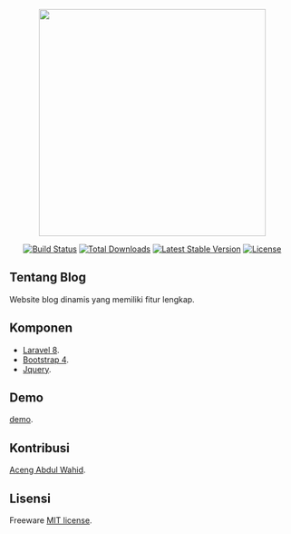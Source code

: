 <p align="center"><a href="https://laravel.com" target="_blank"><img src="https://raw.githubusercontent.com/laravel/art/master/logo-lockup/5%20SVG/2%20CMYK/1%20Full%20Color/laravel-logolockup-cmyk-red.svg" width="400"></a></p>

<p align="center">
<a href="https://travis-ci.org/laravel/framework"><img src="https://travis-ci.org/laravel/framework.svg" alt="Build Status"></a>
<a href="https://packagist.org/packages/laravel/framework"><img src="https://img.shields.io/packagist/dt/laravel/framework" alt="Total Downloads"></a>
<a href="https://packagist.org/packages/laravel/framework"><img src="https://img.shields.io/packagist/v/laravel/framework" alt="Latest Stable Version"></a>
<a href="https://packagist.org/packages/laravel/framework"><img src="https://img.shields.io/packagist/l/laravel/framework" alt="License"></a>
</p>

## Tentang Blog

Website blog dinamis yang memiliki fitur lengkap.

## Komponen

-   [Laravel 8](https://laravel.com).
-   [Bootstrap 4](https://getbootstrap.com).
-   [Jquery](https://jquery.com).

## Demo

[demo](http://blog.acengawahid.my.id).

## Kontribusi

[Aceng Abdul Wahid](http://acengawahid.my.id).

## Lisensi

Freeware [MIT license](https://opensource.org/licenses).
